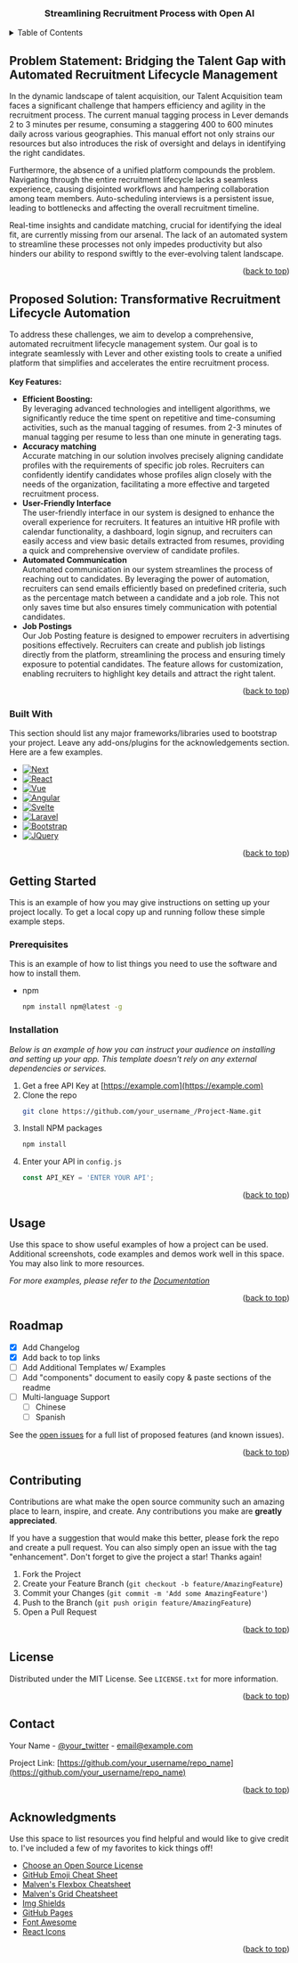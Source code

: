 <div align="center">
  <h3 align="center">Streamlining Recruitment Process with Open AI</h3>
</div>


<!-- TABLE OF CONTENTS -->
<details>
  <summary>Table of Contents</summary>
  <ol>
    <li><a href="#problem-statement">Problem Statement</a></li>
    <li><a href="#proposed-solution">Proposed Solution</a></li>
    <li>
      <a href="#built-with">Built With</a>
    </li>
    <li><a href="#output">Output</a></li>
    <li>
      <a href="#getting-started">Getting Started</a>
      <ul>
        <li><a href="#prerequisites">Prerequisites</a></li>
        <li><a href="#installation">Installation</a></li>
      </ul>
    </li>
    <li><a href="#system-architecture">System Architecture</a></li>
    <li><a href="#about-us">About Us</a></li>
  </ol>
</details>



<!-- Problem Statement  -->
## Problem Statement: Bridging the Talent Gap with Automated Recruitment Lifecycle Management

In the dynamic landscape of talent acquisition, our Talent Acquisition team faces a significant challenge that hampers efficiency and agility in the recruitment process. The current manual tagging process in Lever demands 2 to 3 minutes per resume, consuming a staggering 400 to 600 minutes daily across various geographies. This manual effort not only strains our resources but also introduces the risk of oversight and delays in identifying the right candidates.

Furthermore, the absence of a unified platform compounds the problem. Navigating through the entire recruitment lifecycle lacks a seamless experience, causing disjointed workflows and hampering collaboration among team members. Auto-scheduling interviews is a persistent issue, leading to bottlenecks and affecting the overall recruitment timeline.

Real-time insights and candidate matching, crucial for identifying the ideal fit, are currently missing from our arsenal. The lack of an automated system to streamline these processes not only impedes productivity but also hinders our ability to respond swiftly to the ever-evolving talent landscape.

<p align="right">(<a href="#readme-top">back to top</a>)</p>


<!-- Proposed Solution  -->
## Proposed Solution: Transformative Recruitment Lifecycle Automation
To address these challenges, we aim to develop a comprehensive, automated recruitment lifecycle management system. Our goal is to integrate seamlessly with Lever and other existing tools to create a unified platform that simplifies and accelerates the entire recruitment process.<br><br>
  <b>Key Features:</b><br>
<ul>

  <li>
    <b>Efficient Boosting:</b><br>
    By leveraging advanced technologies and intelligent algorithms, we significantly reduce the time spent on repetitive and time-consuming activities, such as the manual tagging of resumes. from 2-3 minutes of manual tagging per resume to less than one minute in generating tags.
  </li>
  <li>
    <b>Accuracy matching</b><br>
    Accurate matching in our solution involves precisely aligning candidate profiles with the requirements of specific job roles. Recruiters can confidently identify candidates whose profiles align closely with the needs of the organization, facilitating a more effective and targeted recruitment process.
  </li>
  <li>
    <b>User-Friendly Interface</b><br>
    The user-friendly interface in our system is designed to enhance the overall experience for recruiters. It features an intuitive HR profile with calendar functionality, a dashboard, login signup, and recruiters can easily access and view basic details extracted from resumes, providing a quick and comprehensive overview of candidate profiles.
      </li>
  <li>
    <b>Automated Communication</b><br>
    Automated communication in our system streamlines the process of reaching out to candidates. By leveraging the power of automation, recruiters can send emails efficiently based on predefined criteria, such as the percentage match between a candidate and a job role. This not only saves time but also ensures timely communication with potential candidates.
  </li>
  <li>
    <b>Job Postings</b><br>
    Our Job Posting feature is designed to empower recruiters in advertising positions effectively. Recruiters can create and publish job listings directly from the platform, streamlining the process and ensuring timely exposure to potential candidates. The feature allows for customization, enabling recruiters to highlight key details and attract the right talent.
  </li>
</ul>

<p align="right">(<a href="#readme-top">back to top</a>)</p>

### Built With

This section should list any major frameworks/libraries used to bootstrap your project. Leave any add-ons/plugins for the acknowledgements section. Here are a few examples.

* [![Next][Next.js]][Next-url]
* [![React][React.js]][React-url]
* [![Vue][Vue.js]][Vue-url]
* [![Angular][Angular.io]][Angular-url]
* [![Svelte][Svelte.dev]][Svelte-url]
* [![Laravel][Laravel.com]][Laravel-url]
* [![Bootstrap][Bootstrap.com]][Bootstrap-url]
* [![JQuery][JQuery.com]][JQuery-url]

<p align="right">(<a href="#readme-top">back to top</a>)</p>



<!-- GETTING STARTED -->
## Getting Started

This is an example of how you may give instructions on setting up your project locally.
To get a local copy up and running follow these simple example steps.

### Prerequisites

This is an example of how to list things you need to use the software and how to install them.
* npm
  ```sh
  npm install npm@latest -g
  ```

### Installation

_Below is an example of how you can instruct your audience on installing and setting up your app. This template doesn't rely on any external dependencies or services._

1. Get a free API Key at [https://example.com](https://example.com)
2. Clone the repo
   ```sh
   git clone https://github.com/your_username_/Project-Name.git
   ```
3. Install NPM packages
   ```sh
   npm install
   ```
4. Enter your API in `config.js`
   ```js
   const API_KEY = 'ENTER YOUR API';
   ```

<p align="right">(<a href="#readme-top">back to top</a>)</p>



<!-- USAGE EXAMPLES -->
## Usage

Use this space to show useful examples of how a project can be used. Additional screenshots, code examples and demos work well in this space. You may also link to more resources.

_For more examples, please refer to the [Documentation](https://example.com)_

<p align="right">(<a href="#readme-top">back to top</a>)</p>



<!-- ROADMAP -->
## Roadmap

- [x] Add Changelog
- [x] Add back to top links
- [ ] Add Additional Templates w/ Examples
- [ ] Add "components" document to easily copy & paste sections of the readme
- [ ] Multi-language Support
    - [ ] Chinese
    - [ ] Spanish

See the [open issues](https://github.com/othneildrew/Best-README-Template/issues) for a full list of proposed features (and known issues).

<p align="right">(<a href="#readme-top">back to top</a>)</p>



<!-- CONTRIBUTING -->
## Contributing

Contributions are what make the open source community such an amazing place to learn, inspire, and create. Any contributions you make are **greatly appreciated**.

If you have a suggestion that would make this better, please fork the repo and create a pull request. You can also simply open an issue with the tag "enhancement".
Don't forget to give the project a star! Thanks again!

1. Fork the Project
2. Create your Feature Branch (`git checkout -b feature/AmazingFeature`)
3. Commit your Changes (`git commit -m 'Add some AmazingFeature'`)
4. Push to the Branch (`git push origin feature/AmazingFeature`)
5. Open a Pull Request

<p align="right">(<a href="#readme-top">back to top</a>)</p>



<!-- LICENSE -->
## License

Distributed under the MIT License. See `LICENSE.txt` for more information.

<p align="right">(<a href="#readme-top">back to top</a>)</p>



<!-- CONTACT -->
## Contact

Your Name - [@your_twitter](https://twitter.com/your_username) - email@example.com

Project Link: [https://github.com/your_username/repo_name](https://github.com/your_username/repo_name)

<p align="right">(<a href="#readme-top">back to top</a>)</p>



<!-- ACKNOWLEDGMENTS -->
## Acknowledgments

Use this space to list resources you find helpful and would like to give credit to. I've included a few of my favorites to kick things off!

* [Choose an Open Source License](https://choosealicense.com)
* [GitHub Emoji Cheat Sheet](https://www.webpagefx.com/tools/emoji-cheat-sheet)
* [Malven's Flexbox Cheatsheet](https://flexbox.malven.co/)
* [Malven's Grid Cheatsheet](https://grid.malven.co/)
* [Img Shields](https://shields.io)
* [GitHub Pages](https://pages.github.com)
* [Font Awesome](https://fontawesome.com)
* [React Icons](https://react-icons.github.io/react-icons/search)

<p align="right">(<a href="#readme-top">back to top</a>)</p>



<!-- MARKDOWN LINKS & IMAGES -->
<!-- https://www.markdownguide.org/basic-syntax/#reference-style-links -->
[contributors-shield]: https://img.shields.io/github/contributors/othneildrew/Best-README-Template.svg?style=for-the-badge
[contributors-url]: https://github.com/othneildrew/Best-README-Template/graphs/contributors
[forks-shield]: https://img.shields.io/github/forks/othneildrew/Best-README-Template.svg?style=for-the-badge
[forks-url]: https://github.com/othneildrew/Best-README-Template/network/members
[stars-shield]: https://img.shields.io/github/stars/othneildrew/Best-README-Template.svg?style=for-the-badge
[stars-url]: https://github.com/othneildrew/Best-README-Template/stargazers
[issues-shield]: https://img.shields.io/github/issues/othneildrew/Best-README-Template.svg?style=for-the-badge
[issues-url]: https://github.com/othneildrew/Best-README-Template/issues
[license-shield]: https://img.shields.io/github/license/othneildrew/Best-README-Template.svg?style=for-the-badge
[license-url]: https://github.com/othneildrew/Best-README-Template/blob/master/LICENSE.txt
[linkedin-shield]: https://img.shields.io/badge/-LinkedIn-black.svg?style=for-the-badge&logo=linkedin&colorB=555
[linkedin-url]: https://linkedin.com/in/othneildrew
[product-screenshot]: images/screenshot.png
[Next.js]: https://img.shields.io/badge/next.js-000000?style=for-the-badge&logo=nextdotjs&logoColor=white
[Next-url]: https://nextjs.org/
[React.js]: https://img.shields.io/badge/React-20232A?style=for-the-badge&logo=react&logoColor=61DAFB
[React-url]: https://reactjs.org/
[Vue.js]: https://img.shields.io/badge/Vue.js-35495E?style=for-the-badge&logo=vuedotjs&logoColor=4FC08D
[Vue-url]: https://vuejs.org/
[Angular.io]: https://img.shields.io/badge/Angular-DD0031?style=for-the-badge&logo=angular&logoColor=white
[Angular-url]: https://angular.io/
[Svelte.dev]: https://img.shields.io/badge/Svelte-4A4A55?style=for-the-badge&logo=svelte&logoColor=FF3E00
[Svelte-url]: https://svelte.dev/
[Laravel.com]: https://img.shields.io/badge/Laravel-FF2D20?style=for-the-badge&logo=laravel&logoColor=white
[Laravel-url]: https://laravel.com
[Bootstrap.com]: https://img.shields.io/badge/Bootstrap-563D7C?style=for-the-badge&logo=bootstrap&logoColor=white
[Bootstrap-url]: https://getbootstrap.com
[JQuery.com]: https://img.shields.io/badge/jQuery-0769AD?style=for-the-badge&logo=jquery&logoColor=white
[JQuery-url]: https://jquery.com 
